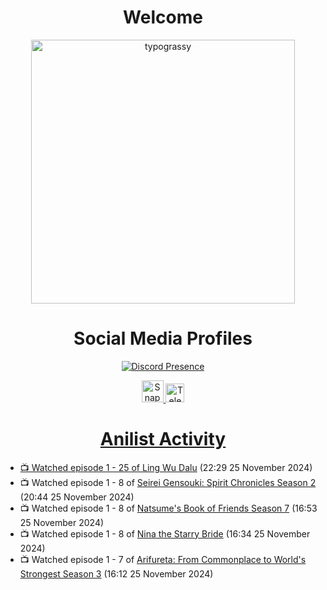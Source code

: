 <div align="center">

# Welcome
<a href="https://github.com/kawarimidoll/typograssy">
    <img alt="typograssy" src="https://typograssy.deno.dev/api?text=%E3%82%88%E3%81%86%E3%81%93%E3%81%9D%E3%81%BF%E3%81%AA%E3%81%95%E3%82%93%20-%20Sheby--&&l0=none&l1=82d9d0&l2=027353&l3=038c4c&l4=01402e&bg=none&frame=none&speed=100&comment=" width="421.99">
</a>

</div>

<div align="center">

# Social Media Profiles

[![Discord Presence](https://lanyard.cnrad.dev/api/612532963938271232)](https://discord.com/users/612532963938271232)


<a href="https://www.snapchat.com/add/a.sheby" title="Snapchat Profile">
    <img src="https://www.freepnglogos.com/uploads/snapchat-logo-png-0.png" width="35" alt="Snapchat Logo" />


<a href="https://t.me/ASheby" title="Telegram Profile">
    <img src="https://www.freepnglogos.com/uploads/telegram-logo-png-0.png" width="30" alt="Telegram Logo" />


</div>

<div align="center">

# Anilist Activity

</div>

<!-- ANILIST_ACTIVITY:start -->

-   📺 Watched episode 1 - 25 of [Ling Wu Dalu](https://anilist.co/anime/179916) (22:29 25 November 2024)
-   📺 Watched episode 1 - 8 of [Seirei Gensouki: Spirit Chronicles Season 2](https://anilist.co/anime/141182) (20:44 25 November 2024)
-   📺 Watched episode 1 - 8 of [Natsume's Book of Friends Season 7](https://anilist.co/anime/166611) (16:53 25 November 2024)
-   📺 Watched episode 1 - 8 of [Nina the Starry Bride](https://anilist.co/anime/171038) (16:34 25 November 2024)
-   📺 Watched episode 1 - 7 of [Arifureta: From Commonplace to World's Strongest Season 3](https://anilist.co/anime/154473) (16:12 25 November 2024)

<!-- ANILIST_ACTIVITY:end -->
